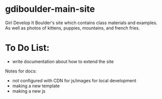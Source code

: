 gdiboulder-main-site
====================

Girl Develop It Boulder's site which contains class materials and examples. As well as photos of kittens, puppies, mountains, and french fries.

To Do List:
===========
* write documentation about how to extend the site

Notes for docs:
* not configured with CDN for js/images for local development
* making a new template
* making a new js